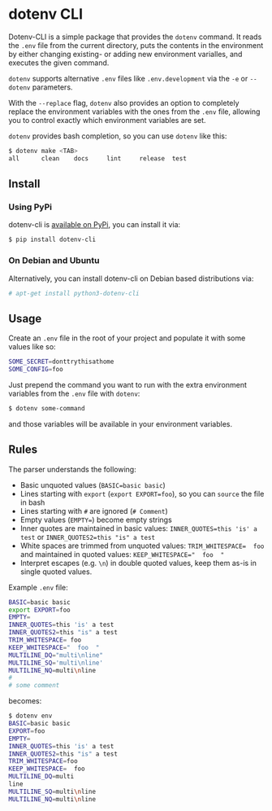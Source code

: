 # dotenv CLI

Dotenv-CLI is a simple package that provides the `dotenv` command. It reads the
`.env` file from the current directory, puts the contents in the environment by
either changing existing- or adding new environment varialles, and executes the
given command.

`dotenv` supports alternative `.env` files like `.env.development` via the `-e`
or `--dotenv` parameters.

With the `--replace` flag, `dotenv` also provides an option to completely
replace the environment variables with the ones from the `.env` file, allowing
you to control exactly which environment variables are set.

`dotenv` provides bash completion, so you can use `dotenv` like this:

```bash
$ dotenv make <TAB>
all      clean    docs     lint     release  test
```

## Install

### Using PyPi

dotenv-cli is [available on PyPi][pypi], you can install it via:

[pypi]: https://pypi.org/project/dotenv-cli/

```bash
$ pip install dotenv-cli
```

### On Debian and Ubuntu

Alternatively, you can install dotenv-cli on Debian based distributions via:

```bash
# apt-get install python3-dotenv-cli
```


## Usage

Create an `.env` file in the root of your project and populate it with some
values like so:

```sh
SOME_SECRET=donttrythisathome
SOME_CONFIG=foo
```

Just prepend the command you want to run with the extra environment variables
from the `.env` file with `dotenv`:

```bash
$ dotenv some-command
```

and those variables will be available in your environment variables.


## Rules

The parser understands the following:

* Basic unquoted values (`BASIC=basic basic`)
* Lines starting with `export` (`export EXPORT=foo`), so you can `source` the
  file in bash
* Lines starting with `#` are ignored (`# Comment`)
* Empty values (`EMPTY=`) become empty strings
* Inner quotes are maintained in basic values: `INNER_QUOTES=this 'is' a test`
  or `INNER_QUOTES2=this "is" a test`
* White spaces are trimmed from unquoted values: `TRIM_WHITESPACE=  foo  ` and
  maintained in quoted values:  `KEEP_WHITESPACE="  foo  "`
* Interpret escapes (e.g. `\n`) in double quoted values, keep them as-is in
  single quoted values.

Example `.env` file:

```sh
BASIC=basic basic
export EXPORT=foo
EMPTY=
INNER_QUOTES=this 'is' a test
INNER_QUOTES2=this "is" a test
TRIM_WHITESPACE= foo
KEEP_WHITESPACE="  foo  "
MULTILINE_DQ="multi\nline"
MULTILINE_SQ='multi\nline'
MULTILINE_NQ=multi\nline
#
# some comment
```

becomes:

```sh
$ dotenv env
BASIC=basic basic
EXPORT=foo
EMPTY=
INNER_QUOTES=this 'is' a test
INNER_QUOTES2=this "is" a test
TRIM_WHITESPACE=foo
KEEP_WHITESPACE=  foo
MULTILINE_DQ=multi
line
MULTILINE_SQ=multi\nline
MULTILINE_NQ=multi\nline
```
